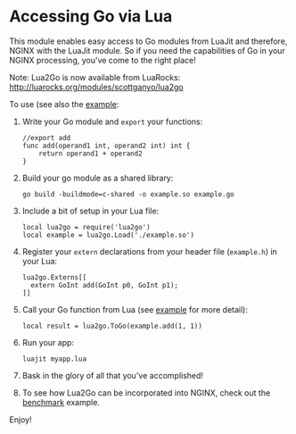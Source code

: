 Accessing Go via Lua
====================

This module enables easy access to Go modules from LuaJit and therefore, NGINX with the LuaJit module. So if you need the capabilities of Go in your NGINX processing, you've come to the right place!

Note: Lua2Go is now available from LuaRocks: http://luarocks.org/modules/scottganyo/lua2go

To use (see also the [example](./example):

1. Write your Go module and `export` your functions:

    ```
    //export add
    func add(operand1 int, operand2 int) int {
        return operand1 + operand2
    }
    ```

2. Build your go module as a shared library:

    `go build -buildmode=c-shared -o example.so example.go`

3. Include a bit of setup in your Lua file:

    ```
    local lua2go = require('lua2go')
    local example = lua2go.Load('./example.so')
    ```

4. Register your `extern` declarations from your header file (`example.h`) in your Lua:

    ```
    lua2go.Externs[[
      extern GoInt add(GoInt p0, GoInt p1);
    ]]
    ```

5. Call your Go function from Lua (see [example](./example) for more detail):

    ```
    local result = lua2go.ToGo(example.add(1, 1))
    ```

6. Run your app:

    `luajit myapp.lua`

7. Bask in the glory of all that you've accomplished!

8. To see how Lua2Go can be incorporated into NGINX, check out the [benchmark](./benchmark) example.

Enjoy!
